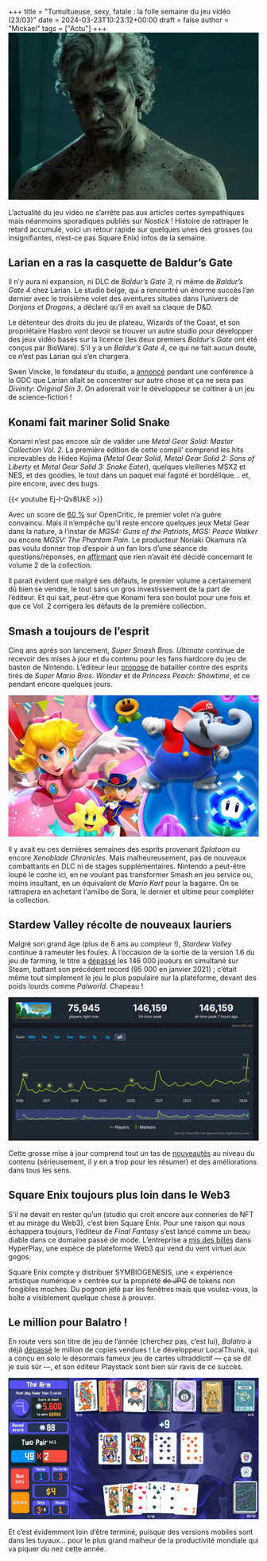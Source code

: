 +++
title = "Tumultueuse, sexy, fatale : la folle semaine du jeu vidéo (23/03)"
date = 2024-03-23T10:23:12+00:00
draft = false
author = "Mickael"
tags = ["Actu"]
+++
![Baldur’s Gate 3](astarion.jpg "Astarion est fort mécontent.")

L’actualité du jeu vidéo ne s’arrête pas aux articles certes sympathiques mais néanmoins sporadiques publiés sur *Nostick* ! Histoire de rattraper le retard accumulé, voici un retour rapide sur quelques unes des grosses (ou insignifiantes, n’est-ce pas Square Enix) infos de la semaine.

## Larian en a ras la casquette de Baldur’s Gate

Il n’y aura ni expansion, ni DLC de *Baldur’s Gate 3*, ni même de *Baldur’s Gate 4* chez Larian. Le studio belge, qui a rencontré un énorme succès l’an dernier avec le troisième volet des aventures situées dans l’univers de *Donjons et Dragons*, a déclaré qu’il en avait sa claque de D&D.

Le détenteur des droits du jeu de plateau, Wizards of the Coast, et son propriétaire Hasbro vont devoir se trouver un autre studio pour développer des jeux vidéo basés sur la licence (les deux premiers *Baldur’s Gate* ont été conçus par BioWare). S’il y a un *Baldur’s Gate 4*, ce qui ne fait aucun doute, ce n’est pas Larian qui s’en chargera.

Swen Vincke, le fondateur du studio, a [annoncé](https://nordic.ign.com/duplicate-baldurs-gate-3/80283/news/larian-studios-wont-make-baldurs-gate-3-dlc-expansions-or-baldurs-gate-4) pendant une conférence à la GDC que Larian allait se concentrer sur autre chose et ça ne sera pas *Divinity: Original Sin 3*. On adorerait voir le développeur se coltiner à un jeu de science-fiction !

## Konami fait mariner Solid Snake

Konami n’est pas encore sûr de valider une *Metal Gear Solid: Master Collection Vol. 2*. La première édition de cette compil’ comprend les hits increvables de Hideo Kojima (*Metal Gear Solid*, *Metal Gear Solid 2: Sons of Liberty* et *Metal Gear Solid 3: Snake Eater*), quelques vieilleries MSX2 et NES, et des goodies, le tout dans un paquet mal fagoté et bordélique… et, pire encore, avec des bugs.

{{< youtube Ej-I-Qv8UkE >}} 

Avec un score de [60 %](https://opencritic.com/game/15162/metal-gear-solid-master-collection-vol-1) sur OpenCritic, le premier volet n’a guère convaincu. Mais il n’empêche qu’il reste encore quelques jeux Metal Gear dans la nature, à l’instar de  *MGS4: Guns of the Patriots*, *MGS: Peace Walker* ou encore *MGSV: The Phantom Pain*. Le producteur Noriaki Okamura n’a pas voulu donner trop d’espoir à un fan lors d’une séance de questions/réponses, en [affirmant](https://youtu.be/IzHiVn1g6jA) que rien n’avait été décidé concernant le volume 2 de la collection.

Il parait évident que malgré ses défauts, le premier volume a certainement dû bien se vendre, le tout sans un gros investissement de la part de l’éditeur. Et qui sait, peut-être que Konami fera son boulot pour une fois et que ce Vol. 2 corrigera les défauts de la première collection.

## Smash a toujours de l’esprit

Cinq ans après son lancement, *Super Smash Bros. Ultimate* continue de recevoir des mises à jour et du contenu pour les fans hardcore du jeu de baston de Nintendo. L’éditeur leur [propose](https://twitter.com/SmashBrosJP/status/1770254177543033156) de batailler contre des esprits tirés de *Super Mario Bros. Wonder* et de *Princess Peach: Showtime*, et ce pendant encore quelques jours.

![Super Smash Bros. Ultimate](smash.jpg "La bagarre contre Peach et Éléphant Mario. © Nintendo")

Il y avait eu ces dernières semaines des esprits provenant *Splatoon* ou encore *Xenoblade Chronicles*. Mais malheureusement, pas de nouveaux combattants en DLC ni de stages supplémentaires. Nintendo a peut-être loupé le coche ici, en ne voulant pas transformer Smash en jeu service ou, moins insultant, en un équivalent de *Mario Kart* pour la bagarre. On se rattrapera en achetant l'amiibo de Sora, le dernier et ultime pour compléter la collection.

## Stardew Valley récolte de nouveaux lauriers

Malgré son grand âge (plus de 8 ans au compteur !), *Stardew Valley* continue à rameuter les foules. À l’occasion de la sortie de la version 1.6 du jeu de farming, le titre a [dépassé](https://steamdb.info/app/413150/charts/#48h) les 146 000 joueurs en simultané sur Steam, battant son précédent record (95 000 en janvier 2021) ; c’était même tout simplement le jeu le plus populaire sur la plateforme, devant des poids lourds comme *Palworld*. Chapeau !

![Stardew Valley sur Steam](stardewvalley.jpg "© SteamDB")

Cette grosse mise à jour comprend tout un tas de [nouveautés](https://www.stardewvalley.net/stardew-valley-1-6-update-full-changelog/) au niveau du contenu (sérieusement, il y en a trop pour les résumer) et des améliorations dans tous les sens.

## Square Enix toujours plus loin dans le Web3

S’il ne devait en rester qu’un (studio qui croit encore aux conneries de NFT et au mirage du Web3), c’est bien Square Enix. Pour une raison qui nous échappera toujours, l’éditeur de *Final Fantasy* s’est lancé comme un beau diable dans ce domaine passé de mode. L’entreprise a [mis des billes](https://www.pocketgamer.biz/deal/83656/square-enix-steps-further-into-web3-and-nft-gaming-with-hyperplay-investment/) dans HyperPlay, une espèce de plateforme Web3 qui vend du vent virtuel aux gogos.

Square Enix compte y distribuer SYMBIOGENESIS, une « expérience artistique numérique » centrée sur la propriété ~~de JPG~~ de tokens non fongibles moches. Du pognon jeté par les fenêtres mais que voulez-vous, la boîte a visiblement quelque chose à prouver.

## Le million pour Balatro !

En route vers son titre de jeu de l’année (cherchez pas, c’est lui), *Balatro* a déjà [dépassé](https://playstack.com/indie-sensation-balatro-sells-one-million-copies-in-one-month/) le million de copies vendues ! Le développeur LocalThunk, qui a conçu en solo le désormais fameux jeu de cartes ultraddictif — ça se dit je suis sûr —, et son éditeur Playstack sont bien sûr ravis de ce succès.

![Balatro](balatro.jpg "N’y jouez pas c’est une drogue.")

Et c’est évidemment loin d’être terminé, puisque des versions mobiles sont dans les tuyaux… pour le plus grand malheur de la productivité mondiale qui va piquer du nez cette année.